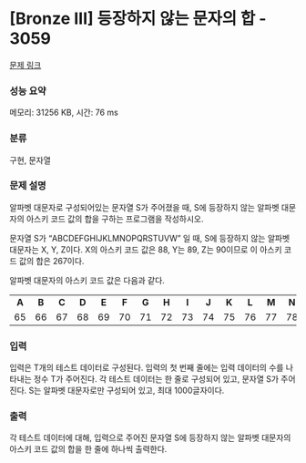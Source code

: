 # [Bronze III] 등장하지 않는 문자의 합 - 3059 

[문제 링크](https://www.acmicpc.net/problem/3059) 

### 성능 요약

메모리: 31256 KB, 시간: 76 ms

### 분류

구현, 문자열

### 문제 설명

<p>
	알파벳 대문자로 구성되어있는 문자열 S가 주어졌을 때, S에 등장하지 않는 알파벳 대문자의 아스키 코드 값의 합을 구하는 프로그램을 작성하시오.</p>

<p>
	문자열 S가 “ABCDEFGHIJKLMNOPQRSTUVW” 일 때, S에 등장하지 않는 알파벳 대문자는 X, Y, Z이다. X의 아스키 코드 값은 88, Y는 89, Z는 90이므로 이 아스키 코드 값의 합은 267이다.</p>

<p>
	알파벳 대문자의 아스키 코드 값은 다음과 같다.</p>

<p>
	</p><table class="table table-bordered">
		<tbody>
			<tr>
				<td style="text-align:center;">
					<strong>A</strong></td>
				<td style="text-align:center;">
					<strong>B</strong></td>
				<td style="text-align:center;">
					<strong>C</strong></td>
				<td style="text-align:center;">
					<strong>D</strong></td>
				<td style="text-align:center;">
					<strong>E</strong></td>
				<td style="text-align:center;">
					<strong>F</strong></td>
				<td style="text-align:center;">
					<strong>G</strong></td>
				<td style="text-align:center;">
					<strong>H</strong></td>
				<td style="text-align:center;">
					<strong>I</strong></td>
				<td style="text-align:center;">
					<strong>J</strong></td>
				<td style="text-align:center;">
					<strong>K</strong></td>
				<td style="text-align:center;">
					<strong>L</strong></td>
				<td style="text-align:center;">
					<strong>M</strong></td>
				<td style="text-align:center;">
					<strong>N</strong></td>
				<td style="text-align:center;">
					<strong>O</strong></td>
				<td style="text-align:center;">
					<strong>P</strong></td>
				<td style="text-align:center;">
					<strong>Q</strong></td>
				<td style="text-align:center;">
					<strong>R</strong></td>
				<td style="text-align:center;">
					<strong>S</strong></td>
				<td style="text-align:center;">
					<strong>T</strong></td>
				<td style="text-align:center;">
					<strong>U</strong></td>
				<td style="text-align:center;">
					<strong>V</strong></td>
				<td style="text-align:center;">
					<strong>W</strong></td>
				<td style="text-align:center;">
					<strong>X</strong></td>
				<td style="text-align:center;">
					<strong>Y</strong></td>
				<td style="text-align:center;">
					<strong>Z</strong></td>
			</tr>
			<tr>
				<td style="text-align:center;">
					65</td>
				<td style="text-align:center;">
					66</td>
				<td style="text-align:center;">
					67</td>
				<td style="text-align:center;">
					68</td>
				<td style="text-align:center;">
69</td>
				<td style="text-align:center;">
					70</td>
				<td style="text-align:center;">
					71</td>
				<td style="text-align:center;">
					72</td>
				<td style="text-align:center;">
					73</td>
				<td style="text-align:center;">
					74</td>
				<td style="text-align:center;">
					75</td>
				<td style="text-align:center;">
					76</td>
				<td style="text-align:center;">
					77</td>
				<td style="text-align:center;">
					78</td>
				<td style="text-align:center;">
					79</td>
				<td style="text-align:center;">
					80</td>
				<td style="text-align:center;">
					81</td>
				<td style="text-align:center;">
					82</td>
				<td style="text-align:center;">
					83</td>
				<td style="text-align:center;">
					84</td>
				<td style="text-align:center;">
					85</td>
				<td style="text-align:center;">
					86</td>
				<td style="text-align:center;">
					87</td>
				<td style="text-align:center;">
					88</td>
				<td style="text-align:center;">
					89</td>
				<td style="text-align:center;">
					90</td>
			</tr>
		</tbody>
	</table>
	
<p></p>

### 입력 

 <p>
	입력은 T개의 테스트 데이터로 구성된다. 입력의 첫 번째 줄에는 입력 데이터의 수를 나타내는 정수 T가 주어진다. 각 테스트 데이터는 한 줄로 구성되어 있고, 문자열 S가 주어진다. S는 알파벳 대문자로만 구성되어 있고, 최대 1000글자이다.</p>

### 출력 

 <p>
	각 테스트 데이터에 대해, 입력으로 주어진 문자열 S에 등장하지 않는 알파벳 대문자의 아스키 코드 값의 합을 한 줄에 하나씩 출력한다.</p>

